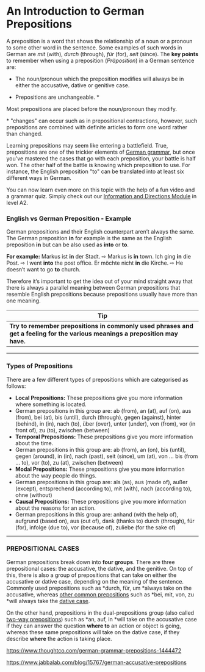 # An Introduction to German Prepositions

A preposition is a word that shows the relationship of a noun or a pronoun to some other word in the sentence. Some examples of such words in German are *mit* (with), *durch* (through), *für* (for), *seit* (since). The **key points** to remember when using a preposition (*Präposition*) in a German sentence are:

- The noun/pronoun which the preposition modifies will always be in either the accusative, dative or genitive case.


- Prepositions are unchangeable. *

Most prepositions are placed before the noun/pronoun they modify.

\* "changes" can occur such as in prepositional contractions, however, such prepositions are combined with definite articles to form one word rather than changed.

Learning prepositions may seem like entering a battlefield. True, prepositions are one of the trickier elements of [German grammar](https://www.thoughtco.com/german-grammar-checklist-1444497), but once you've mastered the cases that go with each preposition, your battle is half won. The other half of the battle is knowing which preposition to use. For instance, the English preposition "to" can be translated into at least six different ways in German.

You can now learn even more on this topic with the help of a fun video and a grammar quiz. Simply check out our [Information and Directions Module](http://www.jabbalab.com/module.php?id=66) in level A2.

### English vs German Preposition - Example

German prepositions and their English counterpart aren’t always the same. The German preposition **in** for example is the same as the English preposition **in** but can be also used as **into** or **to**.

**For example:**
Markus ist **in** der Stadt. ⇨ Markus is **in** town.
Ich ging **in** die Post. ⇨ I went **into** the post office.
Er möchte nicht **in** die Kirche. ⇨ He doesn’t want to go **to** church.

Therefore it‘s important to get the idea out of your mind straight away that there is always a parallel meaning between German prepositions that resemble English prepositions because prepositions usually have more than one meaning.

| Tip                                      |
| ---------------------------------------- |
| **Try to remember prepositions in commonly used phrases and get a feeling for the various meanings a preposition may have.** |

------

### Types of Prepositions

There are a few different types of prepositions which are categorised as follows:

- **Local Prepositions:** These prepositions give you more information where something is located.
- German prepositions in this group are: ab (from), an (at), auf (on), aus (from), bei (at), bis (until), durch (through), gegen (against), hinter (behind), in (in), nach (to), über (over), unter (under), von (from), vor (in front of), zu (to), zwischen (between)
- **Temporal Prepositions:** These prepositions give you more information about the time.
- German prepositions in this group are: ab (from), an (on), bis (until), gegen (around), in (in), nach (past), seit (since), um (at), von … bis (from … to), vor (to), zu (at), zwischen (between)
- **Modal Prepositions:** These prepositions give you more information about the way people do things.
- German prepositions in this group are: als (as), aus (made of), außer (except), entsprechend (according to), mit (with), nach (according to), ohne (without)
- **Causal Prepositions:** These prepositions give you more information about the reasons for an action.
- German prepositions in this group are: anhand (with the help of), aufgrund (based on), aus (out of), dank (thanks to) durch (through), für (for), infolge (due to), vor (because of), zuliebe (for the sake of)

------

### 

### **PREPOSITIONAL CASES**

German prepositions break down into **four groups**. There are three prepositional cases: the accusative, the dative, and the genitive. On top of this, there is also a group of prepositions that can take on either the accusative or dative case, depending on the meaning of the sentence.
Commonly used prepositions such as *durch, für, um *always take on the accusative, whereas [other common prepositions](https://www.thoughtco.com/prepositional-pitfalls-in-german-1444774) such as *bei, mit, von, zu *will always take the [dative case](https://www.thoughtco.com/using-german-dative-prepositions-correctly-1444496).

On the other hand, prepositions in the dual-prepositions group (also called [two-way prepositions](https://www.thoughtco.com/two-way-doubtful-prepositions-in-german-1444444)) such as *an, auf, in *will take on the accusative case if they can answer the question **where to** an action or object is going, whereas these same prepositions will take on the dative case, if they describe **where** the action is taking place.



https://www.thoughtco.com/german-grammar-prepositions-1444472

https://www.jabbalab.com/blog/15767/german-accusative-prepositions